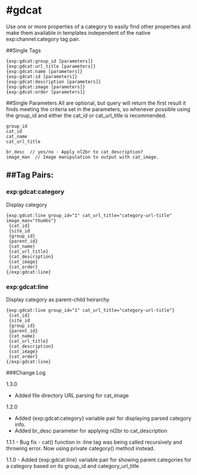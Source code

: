 #gdcat
=========

Use one or more properties of a category to easily find other properties and make them available in templates independent of the native exp:channel:category tag pair.

##Single Tags

```
{exp:gdcat:group_id [parameters]} 
{exp:gdcat:url_title [parameters]}
{exp:gdcat:name [parameters]} 
{exp:gdcat:id [parameters]}
{exp:gdcat:description [parameters]} 
{exp:gdcat:image [parameters]}
{exp:gdcat:order [parameters]}
```

##Single Parameters
All are optional, but query will return
the first result it finds meeting the criteria set in the parameters, 
so whenever possible using the group_id and either the cat_id or 
cat_url_title is recommended.

```
group_id
cat_id
cat_name
cat_url_title

br_desc  // yes/no - Apply nl2br to cat_description? 
image_man  // Image manipulation to output with cat_image.
```


##Tag Pairs:
----------------------------------------------------------------------------

### exp:gdcat:category

Display category

```
{exp:gdcat:line group_id="1" cat_url_title="category-url-title" image_man="thumbs"}
 {cat_id}
 {site_id
 {group_id}
 {parent_id}
 {cat_name}
 {cat_url_title}
 {cat_description}
 {cat_image}
 {cat_order}
{/exp:gdcat:line}
```

### exp:gdcat:line

Display category as parent-child heirarchy

```
{exp:gdcat:line group_id="1" cat_url_title="category-url-title"}
 {cat_id}
 {site_id
 {group_id}
 {parent_id}
 {cat_name}
 {cat_url_title}
 {cat_description}
 {cat_image}
 {cat_order}
{/exp:gdcat:line}
```


###Change Log


1.3.0
 - Added file directory URL parsing for cat_image
 
1.2.0
 - Added {exp:gdcat:category} variable pair for displaying parsed category info.
 - Added br_desc parameter for applying nl2br to cat_description

1.1.1 - Bug fix - cat() function in :line tag was being called recursively and throwing error. 
Now using private category() method instead.

1.1.0 - Added {exp:gdcat:line} variable pair for showing parent categories 
for a category based on its group_id and category_url_title
